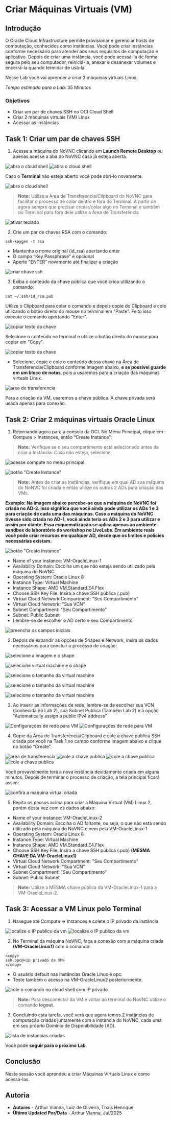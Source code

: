 # Criar Máquinas Virtuais (VM)

## Introdução

O Oracle Cloud Infrastructure permite provisionar e gerenciar hosts de computação, conhecidos como instâncias. Você pode criar instâncias conforme necessário para atender aos seus requisitos de computação e aplicativo. Depois de criar uma instância, você pode acessá-la de forma segura pelo seu computador, reiniciá-la, anexar e desanexar volumes e encerrá-la quando terminar de usá-la.

Nesse Lab você vai aprender a criar 2 máquinas virtuais Linux.

*Tempo estimado para o Lab:* 35 Minutos

### Objetivos

* Criar um par de chaves SSH no OCI Cloud Shell
* Criar 2 máquinas virtuais (VM) Linux
* Acessar as instâncias


## Task 1: Criar um par de chaves SSH

1.	Acesse a máquina do NoVNC clicando em **Launch Remote Desktop** ou apenas acesse a aba do NoVNC caso já esteja aberta.

![abra o cloud shell](./images/compartment-cloud-access-1.png)
![abra o cloud shell](./images/vm-compute-novnc.png)

Caso o **Terminal** não esteja aberto você pode abri-lo novamente.

![abra o cloud shell](./images/vm-terminal.png)

> **Note:** Utilize a Área de Transferencia/Clipboard do NoVNC para facilitar o processo de colar dentro e fora do Terminal. A partir de agora sempre que precisar copiar/colar algo no Terminal e também do Terminal para fora dele utilize a Área de Transferência

![ativar teclado](./images/novnc-teclado.png)

2.	Crie um par de chaves RSA com o comando:

```
ssh-keygen -t rsa
```

* Mantenha o nome original (id_rsa) apertando enter
* O campo “Key Passphrase” é opcional
* Aperte "ENTER" novamente até finalizar a criação

![criar chave ssh](./images/vm-keys.png)

3. Exiba o conteúdo da chave pública que você criou utilizando o comando:

```
cat ~/.ssh/id_rsa.pub
```
Utilize o Clipboard para colar o comando e depois copie do Clipboard e cole utilizando o botão direito do mouse no terminal em "Paste". Feito isso execute o comando apertando "Enter".

![copiar texto da chave](./images/vm-cat1.png)

Selecione o conteúdo no terminal e utilize o botão direito do mouse para copiar em "Copy".

![copiar texto da chave](./images/vm-cat.png)

* Selecione, copie e cole o conteúdo dessa chave na Área de Transferencia/Clipboard conforme imagem abaixo, **e se possível guarde em um bloco de notas**, pois a usaremos para a criação das máquinas virtuais Linux.

![area de transferencia](./images/area-de-transferencia.png)

Para a criação da VM, usaremos a chave pública. A chave privada será usada apenas para conexão.

## Task 2: Criar 2 máquinas virtuais Oracle Linux

1.	Retornando agora para a console da OCI. No Menu Principal, clique em : Compute > Instances, então “Create Instance”:

> **Note:** Verifique se o seu compartimento está selecionado antes de criar a Instância. Caso não esteja, selecione.

![acesse compute no menu principal](./images/vm-access-compute-7.png)

![botão "Create Instance"](./images/vm-create-instance-8.png)

> **Note:** Antes de criar as Instâncias, verifique em qual AD sua máquina do NoNVC foi criada e então utilize os outros 2 ADs para criação das VMs.

**Exemplo: Na imagem abaixo percebe-se que a máquina do NoVNC foi criada no AD-2. Isso significa que você ainda pode utilizar os ADs 1 e 3 para criação de cada uma das máquinas. Caso a máquina do NoVNC tivesse sido criada no AD-1, você ainda teria os ADs 2 e 3 para utilizar e assim por diante. Essa esquematização se aplica apenas ao ambiente sandbox de laboratório do workshop no LiveLabs. Em ambiente reais você pode criar recursos em qualquer AD, desde que os limites e policies necessárias existam.**

![botão "Create Instance"](./images/vm-create-instance-9.png)

* Name of your instance: VM-OracleLinux-1
* Availability Domain: Escolha um que não esteja sendo utilizado pela máquina do NoVNC
* Operating System: Oracle Linux 8
* Instance Type: Virtual Machine
* Instance Shape: AMD VM.Standard.E4.Flex
* Choose SSH Key File: Insira a chave SSH pública (.pub)
* Virtual Cloud Network Compartment: "Seu Compartimento"
* Virtual Cloud Network: "Sua VCN"
* Subnet Compartment: "Seu Compartimento"
* Subnet: Public Subnet
* Lembre-se de escolher o AD certo e seu Compartimento

![preencha os campos iniciais](./images/vm-fields-create-9.png)

2. Depois de expandir as opções de Shapes e Network, insira os dados necessários para concluir o processo de criação:

![selecione a imagem e o shape](./images/vm-image-shape-10.png)

![selecione virtual machine e o shape](./images/vm-type-11.png)

![selecione o tamanho da virtual machine](./images/vm-size-12.png)

![selecione o tamanho da virtual machine](./images/vm-size-13.png)

![selecione o tamanho da virtual machine](./images/vm-size-14.png)

3. Ao inserir as informações de rede, lembre-se de escolher sua VCN (conhecida no Lab 2), sua Subnet Publica (Também Lab 2) e a opção "Automatically assign a public IPv4 address"

![Configurações de rede para VM](./images/vm-private.png)
![Configurações de rede para VM](./images/vm-private-1.png)

4. Copie da Área de Transferência/Clipboard e cole a chave pública SSH criada por você na Task 1 no campo conforme imagem abaixo e clique no botão “Create”.

![area de transferencia](./images/area-de-transferencia.png)
![cole a chave publica](./images/vm-paste-priv-key-14.png)
![cole a chave publica](./images/vm-paste-priv-key-15.png)
![cole a chave publica](./images/vm-paste-priv-key-16.png)

Você provavelmente terá a nova instância devidamente criada em alguns minutos. Depois de terminar o processo de criação, a tela principal ficará assim:

![confira a maquina virtual criada](./images/vm-private-console.png)

5. Repita os passos acima para criar a Máquina Virtual (VM) Linux 2, porém desta vez com os dados abaixo:

* Name of your instance: VM-OracleLinux-2
* Availability Domain: Escolha o AD faltante, ou seja, o que não está sendo utilizado pela máquina do NoVNC e nem pela VM-OracleLinux-1
* Operating System: Oracle Linux 8
* Instance Type: Virtual Machine
* Instance Shape: AMD VM.Standard.E4.Flex
* Choose SSH Key File: Insira a chave SSH pública (.pub) **(MESMA CHAVE DA VM-OracleLinux1)**
* Virtual Cloud Network Compartment: "Seu Compartimento"
* Virtual Cloud Network: "Sua VCN"
* Subnet Compartment: "Seu Compartimento"
* Subnet: Public Subnet

> **Note:** Utilize a MESMA chave pública da VM-OracleLinux-1 para a VM-OracleLinux-2.

## Task 3: Acessar a VM Linux pelo Terminal

1. Navegue até Compute -> Instances e colete o IP privado da instância

![localize o IP publico da vm](./images/vm-access-compute-7.png)
![localize o IP publico da vm](./images/vm-private-ip-1.png)

2. No Terminal da máquina NoVNC, faça a conexão com a máquina criada **(VM-OracleLinux1)** com o comando:

````
<copy>
ssh opc@<ip privado da VM>
</copy>
````

* O usuário default nas instâncias Oracle Linux é opc.
* Teste também o acesso na VM-OracleLinux2 posteriormente.

![cole o comando no cloud shell com IP privado](./images/vm-opc.png)

> **Note:** Para desconectar da VM e voltar ao terminal do NoVNC utilize o comando **logout**.

3. Concluindo esta tarefa, você verá que agora temos 2 instâncias de computação criadas juntamente com a instância do NoVNC, cada uma em seu próprio Domínio de Disponibilidade (AD).

![lista de instancias criadas](./images/vm-listed-26.png)

Você pode **seguir para o próximo Lab**.

## Conclusão

Nesta sessão você aprendeu a criar Máquinas Virtuais Linux e como acessá-las.

## Autoria

- **Autores** - Arthur Vianna, Luiz de Oliveira, Thais Henrique
- **Último Updated Por/Data** - Arthur Vianna, Jul/2025